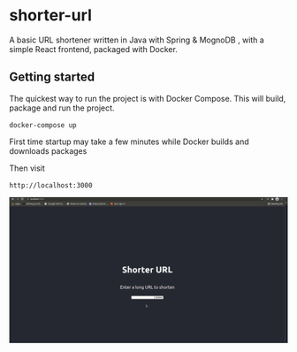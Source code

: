 # shorter-url

A basic URL shortener written in Java with Spring & MognoDB , with a simple React frontend, packaged with Docker.

## Getting started

The quickest way to run the project is with Docker Compose. This will build, package and run the project.
```
docker-compose up
```
First time startup may take a few minutes while Docker builds and downloads packages

Then visit
```
http://localhost:3000
```

![usage-example](shorter-url-usage.gif)
